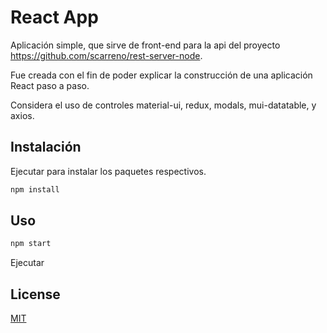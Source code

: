 # React App

Aplicación simple, que sirve de front-end para la api del proyecto https://github.com/scarreno/rest-server-node.

Fue creada con el fin de poder explicar la construcción de una aplicación React paso a paso.

Considera el uso de controles material-ui, redux, modals, mui-datatable, y axios.


## Instalación

Ejecutar para instalar los paquetes respectivos.
```bash
npm install
```

## Uso
```bash
npm start
```

Ejecutar

## License
[MIT](https://choosealicense.com/licenses/mit/)